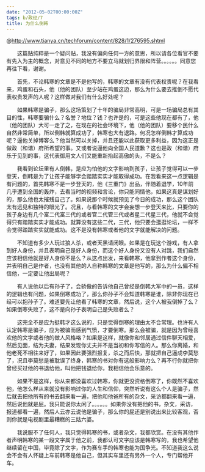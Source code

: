 ```yaml
---
date: "2012-05-02T00:00:00Z"
tags: b/政经/7
title: 为什么倒韩
---
```


@http://www.tianya.cn/techforum/content/828/1/276595.shtml

　　这篇贴纯粹是一个疑问贴，我没有偏向任何一方的意思，所以请各位看官不要有先入为主的概念，对意见不同的地方不要立马就划归界限和阵营。。。。。。同意您再往下看，谢谢。

　　首先，不论韩寒的文章是不是他写的，韩寒的文章有没有代表权贵呢？在我看来，鸡蛋和石头，他（他的团队）至少站在鸡蛋这边，那么为什么要去推倒不愿代表权贵发声的人呢？这样做对我们有什么好处呢？

　　如果韩寒是骗子，那么这场策划了十年的骗局非常高明，可是一场骗局总有其目的性，韩寒要骗什么？名誉？地位？钱？也许是的，可是这些他现在都有了，他（他的团队）大可一走了之，在现在的社会环境下，他（他的团队）要移个民什么自然非常简单，所以倒韩就算成功了，韩寒也大有退路。何况怎样倒韩才算成功呢？逼他关掉博客么？他当然可以关掉，并且还能以此获取更多利益，因为这正是做政（和谐）府所希望的事。又或者说逼他向全国人民道歉？这也是政（和谐）府乐于见到的事，这代表御用文人们又能重新抬起高傲的头，不是么？

　　我看到论坛里有人倒韩，是应为怕他的文字影响到孩子，让孩子觉得可以一步登天，倒韩是为了让孩子能够学会踏踏实实才能取得成功。在我看来这一点逻辑是有问题的，首先韩寒不是一步登天的，他《三重门》出品，伴随着退学，10年前几乎遭到全国的轰炸，去看当时的视频和言论，你只能同情他，如果这真是谋划好的，那么他也太摧残自己了。如果说那个时候就预见了今日的成功，那么这个团队太有远见和独特的眼光了。况且，与看韩寒的文字会妄想一步登天来比，只要你的孩子身边有几个富二代富三代的或者官二代管三代或者星二代星三代，他就不会觉得只有踏踏实实才能成功。就算没有这些二代，三代，他只要会逛逛论坛，一样不会觉得踏踏实实就能成功。这不是没有韩寒或者他的文字就能解决的问题。

　　不知道有多少人玩过狼人杀，或者天黑请闭眼。如果是在玩这个游戏，有人拿到好人身份，并且表明自己是好人身份，而这个好人身份又没有人对跳，我们自然应该相信他就是好人身份不是么？从这点出发，来看韩寒，他拿到作者这个身份，并表明自己是作者，也没有其他的人自称韩寒的文章是他写的，那么为什么偏不相信他，一定要让他出局呢？

　　有人说他以后有孙子了，会骄傲的告诉他自己曾经是倒韩大军中的一员，这样的逻辑也有问题，如果倒寒成功了，那么你孙子不会知道韩寒是谁，除非你现在已经可以抱孙子了。难道要先让他看了韩寒的文章，然后说，这个人被我倒掉了么？如果倒寒失败了，这不是向孙子表明自己是失败者么？

　　这完全不是应为挺韩才这么说的，只是觉得倒寒的理由太不合常理。也许有人认定韩寒是骗子，应为被骗而感到气愤，才要倒寒。那么会被骗，就是因为曾经喜欢他的文字或者他的做人风格咯？如果是这样，就像你和邻居通过信件聊天相爱，然后见面，结为夫妻，结果发现你丈夫并不是当初和你写信的人。那么你离婚，和他老死不相往来好了，如果因此要强烈报复，杀之而后快，那就把自己逼成李莫愁了，况且李莫愁是被耽误了终身，韩寒的书对你有这般影响力么？再不行你就把你曾经买过他的书退给他，叫他把钱退给你，我相信他会乐意的。

　　如果不是这样，你从来都没喜欢过韩寒，你就更没资格倒寒了，你既然不喜欢他，他怎么样从来就没有影响过你的人生和信仰，突然听说有这么个人是骗子，然后就去把他所有的书去翻来看一遍，把他和他爸所有的杂文，采访都翻来看一遍，然后说他就是屁。我只能说你太闲了。。。。。。如果你没有把他的书，杂文，采访，报道都看一遍，然后人云亦云说他是骗子，那么你的屁还是别说出来比较客观，否则你就是电视剧里最糟糕的三姑六婆。

　　我说服不了任何人，我只觉得韩寒的书，或者杂文，我都欣赏。在没有其他作者声明韩寒的某一段文字属于他之前，我都认可文字应该是韩寒写的，我也希望他继续留在中国，毕竟除了文字，作为赛车手的韩寒也能为国争光。不知道我这么说会不会有人怀疑上车前韩寒是他自己，但其实车里还有另外一个人，专门帮他开车。
